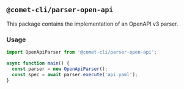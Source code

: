 ## `@comet-cli/parser-open-api`

This package contains the implementation of an OpenAPI v3 parser.

### Usage

```typescript
import OpenApiParser from '@comet-cli/parser-open-api';

async function main() {
  const parser = new OpenApiParser();
  const spec = await parser.execute('api.yaml');
}
```
